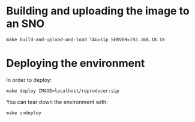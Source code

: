 # Building and uploading the image to an SNO

```
make build-and-upload-and-load TAG=sip SERVER=192.168.18.18
```

# Deploying the environment

In order to deploy:
```
make deploy IMAGE=localhost/reproducer:sip
```

You can tear down the environment with:
```
make undeploy
```
